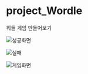 # project_Wordle
 워들 게임 만들어보기
 
 ![성공화면](https://user-images.githubusercontent.com/25880465/185098944-af0d5647-556d-4b66-8c47-f36d9bc653e6.png)
 
![실패](https://user-images.githubusercontent.com/25880465/185098950-62e1e2ad-3662-4c9b-9e9e-eb8f73783360.png)

![게임화면](https://user-images.githubusercontent.com/25880465/185098952-f7710f02-2a68-43ee-a53a-d55a04fcf83e.png)


